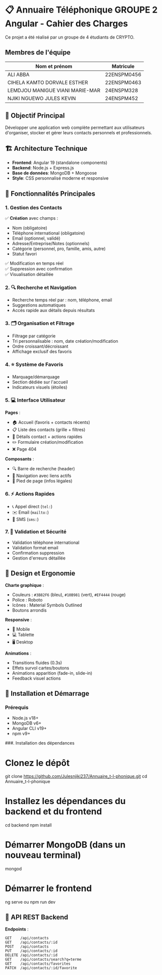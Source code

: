 # 📋 Annuaire Téléphonique GROUPE 2 Angular  - Cahier des Charges

Ce projet a été réalisé par un groupe de 4 étudiants de CRYPTO.

## Membres de l'équipe

| Nom et prénom                     | Matricule    |
|------------------------------------|--------------|
| ALI ABBA                           | 22ENSPM0456  |
| CIHELA KAMTO DORVALE ESTHER        | 22ENSPM0463  |
| LEMDJOU MANIGUE VIANI MARIE-MAR    | 24ENSPM328   |
| NJIKI NGUEWO JULES KEVIN           | 24ENSPM452   |

## 🎯 Objectif Principal
Développer une application web complète permettant aux utilisateurs d'organiser, stocker et gérer leurs contacts personnels et professionnels.

## 🏗️ Architecture Technique
- **Frontend**: Angular 19 (standalone components)
- **Backend**: Node.js + Express.js
- **Base de données**: MongoDB + Mongoose
- **Style**: CSS personnalisé moderne et responsive

## 📱 Fonctionnalités Principales

### 1. Gestion des Contacts
✅ **Création** avec champs :
  - Nom (obligatoire)
  - Téléphone international (obligatoire)
  - Email (optionnel, validé)
  - Adresse/Entreprise/Notes (optionnels)
  - Catégorie (personnel, pro, famille, amis, autre)
  - Statut favori

✅ Modification en temps réel  
✅ Suppression avec confirmation  
✅ Visualisation détaillée  

### 2. 🔍 Recherche et Navigation
- Recherche temps réel par : nom, téléphone, email
- Suggestions automatiques
- Accès rapide aux détails depuis résultats

### 3. 🗂 Organisation et Filtrage
- Filtrage par catégorie
- Tri personnalisable : nom, date création/modification
- Ordre croissant/décroissant
- Affichage exclusif des favoris

### 4. ⭐ Système de Favoris
- Marquage/démarquage
- Section dédiée sur l'accueil
- Indicateurs visuels (étoiles)

### 5. 💻 Interface Utilisateur
**Pages** :
- 🏠 Accueil (favoris + contacts récents)
- 📋 Liste des contacts (grille + filtres)
- 👤 Détails contact + actions rapides
- ✏️ Formulaire création/modification
- ❌ Page 404

**Composants** :
- 🔍 Barre de recherche (header)
- 🧭 Navigation avec liens actifs
- 🦶 Pied de page (infos légales)

### 6. ⚡ Actions Rapides
- 📞 Appel direct (`tel:`)
- ✉️ Email (`mailto:`)
- 💬 SMS (`sms:`)

### 7. 🔐 Validation et Sécurité
- Validation téléphone international
- Validation format email
- Confirmation suppression
- Gestion d'erreurs détaillée

## 🎨 Design et Ergonomie
**Charte graphique** :
- Couleurs : `#3B82F6` (bleu), `#10B981` (vert), `#EF4444` (rouge)
- Police : Roboto
- Icônes : Material Symbols Outlined
- Boutons arrondis

**Responsive** :
- 📱 Mobile
- 💻 Tablette
- 🖥 Desktop

**Animations** :
- Transitions fluides (0.3s)
- Effets survol cartes/boutons
- Animations apparition (fade-in, slide-in)
- Feedback visuel actions


## 🚀 Installation et Démarrage

### Prérequis
- Node.js v18+
- MongoDB v6+
- Angular CLI v19+
- npm v9+

###. Installation des dépendances
# Clonez le dépôt
git clone https://github.com/Julesnjiki237/Annuaire_t-l-phonique.git
cd Annuaire_t-l-phonique

# Installez les dépendances du backend et du frontend
cd backend
npm install

# Démarrer MongoDB (dans un nouveau terminal)
mongod

# Démarrer le frontend 
ng serve ou npm run dev

## 🔧 API REST Backend
**Endpoints** :
```http
GET    /api/contacts
GET    /api/contacts/:id
POST   /api/contacts
PUT    /api/contacts/:id
DELETE /api/contacts/:id
GET    /api/contacts/search?q=terme
GET    /api/contacts/favorites
PATCH  /api/contacts/:id/favorite


